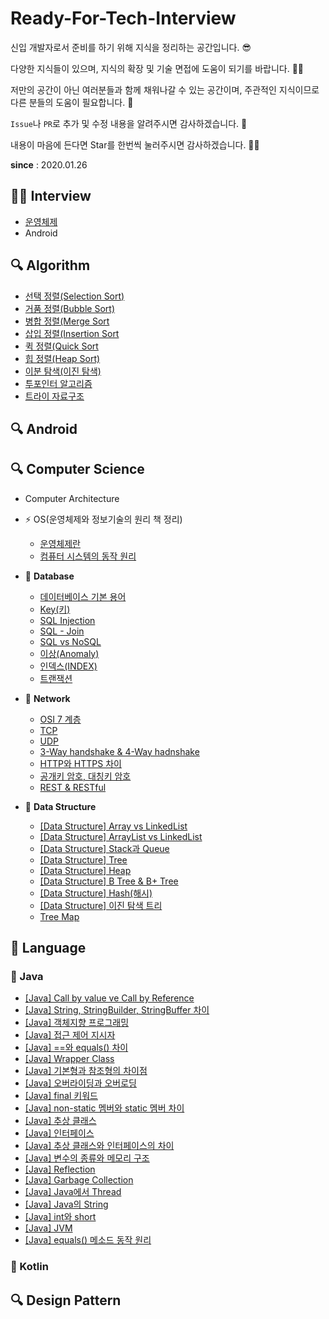 # Ready-For-Tech-Interview
신입 개발자로서 준비를 하기 위해 지식을 정리하는 공간입니다. 😎

다양한 지식들이 있으며, 지식의 확장 및 기술 면접에 도움이 되기를 바랍니다. 👨‍💻

저만의 공간이 아닌 여러분들과 함께 채워나갈 수 있는 공간이며, 주관적인 지식이므로 다른 분들의 도움이 필요합니다. 🙏

`Issue`나 `PR`로 추가 및 수정 내용을 알려주시면 감사하겠습니다. 🙌

내용이 마음에 든다면 Star를 한번씩 눌러주시면 감사하겠습니다. 🙇‍♂️

**since** : 2020.01.26

## 👨‍⚕️ Interview

- [운영체제](https://github.com/WooVictory/Ready-For-Tech-Interview/blob/master/Interviews/Interviews%20-%20OS.md)
- Android


## 🔍 Algorithm
- [선택 정렬(Selection Sort)](https://github.com/WooVictory/Ready-For-Tech-Interview/blob/master/Algorithm/%EC%84%A0%ED%83%9D%20%EC%A0%95%EB%A0%AC(Selection%20Sort).md)
- [거품 정렬(Bubble Sort)](https://github.com/WooVictory/Ready-For-Tech-Interview/blob/master/Algorithm/%EA%B1%B0%ED%92%88%20%EC%A0%95%EB%A0%AC(Bubble%20Sort).md)
- [병합 정렬(Merge Sort](https://github.com/WooVictory/Ready-For-Tech-Interview/blob/master/Algorithm/%EB%B3%91%ED%95%A9%20%EC%A0%95%EB%A0%AC(Merge%20Sort).md)
- [삽입 정렬(Insertion Sort](https://github.com/WooVictory/Ready-For-Tech-Interview/blob/master/Algorithm/%EC%82%BD%EC%9E%85%20%EC%A0%95%EB%A0%AC(Insertion%20Sort).md)
- [퀵 정렬(Quick Sort](https://github.com/WooVictory/Ready-For-Tech-Interview/blob/master/Algorithm/%ED%80%B5%20%EC%A0%95%EB%A0%AC(Quick%20Sort).md)
- [힙 정렬(Heap Sort)](https://github.com/WooVictory/Ready-For-Tech-Interview/blob/master/Algorithm/%ED%9E%99%20%EC%A0%95%EB%A0%AC(Heap%20Sort).md)
 - [이분 탐색(이진 탐색)]()
 - [투포인터 알고리즘]()
 - [트라이 자료구조]()

## 🔍 Android


## 🔍 Computer Science

- Computer Architecture

- ⚡️ OS(운영체제와 정보기술의 원리 책 정리)
  - [운영체제란](https://github.com/WooVictory/Ready-For-Tech-Interview/blob/master/OS/%EC%9A%B4%EC%98%81%EC%B2%B4%EC%A0%9C%EB%9E%80.md)
  - [컴퓨터 시스템의 동작 원리](https://github.com/WooVictory/Ready-For-Tech-Interview/blob/master/OS/%EC%BB%B4%ED%93%A8%ED%84%B0%20%EC%8B%9C%EC%8A%A4%ED%85%9C%EC%9D%98%20%EB%8F%99%EC%9E%91%20%EC%9B%90%EB%A6%AC.md)

- 💊 **Database**
  - [데이터베이스 기본 용어](https://github.com/WooVictory/Ready-For-Tech-Interview/blob/master/Database/%EB%8D%B0%EC%9D%B4%ED%84%B0%EB%B2%A0%EC%9D%B4%EC%8A%A4%20%EA%B8%B0%EB%B3%B8%20%EC%9A%A9%EC%96%B4.md)
  - [Key(키)](https://github.com/WooVictory/Ready-For-Tech-Interview/blob/master/Database/Key(%ED%82%A4).md)
  - [SQL Injection](https://github.com/WooVictory/Ready-For-Tech-Interview/blob/master/Database/SQL%20-%20Injection.md)
  - [SQL - Join](https://github.com/WooVictory/Ready-For-Tech-Interview/blob/master/Database/SQL%20-%20Join.md)
  - [SQL vs NoSQL](https://github.com/WooVictory/Ready-For-Tech-Interview/blob/master/Database/SQL%20vs%20NoSQL.md)
  - [이상(Anomaly)](https://github.com/WooVictory/Ready-For-Tech-Interview/blob/master/Database/%EC%9D%B4%EC%83%81(Anomaly).md)
  - [인덱스(INDEX)](https://github.com/WooVictory/Ready-For-Tech-Interview/blob/master/Database/%EC%9D%B8%EB%8D%B1%EC%8A%A4(INDEX).md)
  - [트랜잭션](https://github.com/WooVictory/Ready-For-Tech-Interview/blob/master/Database/%ED%8A%B8%EB%9E%9C%EC%9E%AD%EC%85%98.md)

- 🧲 **Network**
  - [OSI 7 계층](https://github.com/WooVictory/Ready-For-Tech-Interview/blob/master/Network/OSI%207%20%EA%B3%84%EC%B8%B5.md)
  - [TCP](https://github.com/WooVictory/Ready-For-Tech-Interview/blob/master/Network/TCP.md)
  - [UDP](https://github.com/WooVictory/Ready-For-Tech-Interview/blob/master/Network/UDP.md)
  - [3-Way handshake & 4-Way hadnshake](https://github.com/WooVictory/Ready-For-Tech-Interview/blob/master/Network/3%20way%20handshake.md)
  - [HTTP와 HTTPS 차이](https://github.com/WooVictory/Ready-For-Tech-Interview/blob/master/Network/HTTP%2C%20HTTPS.md)
  - [공개키 암호, 대칭키 암호](https://github.com/WooVictory/Ready-For-Tech-Interview/blob/master/Network/%EA%B3%B5%EA%B0%9C%ED%82%A4%20%26%20%EB%8C%80%EC%B9%AD%ED%82%A4.md)
  - [REST & RESTful](https://github.com/WooVictory/Ready-For-Tech-Interview/blob/master/Network/REST%20%26%20RESTful.md)
  

- 🚩 **Data Structure**
  - [[Data Structure] Array vs LinkedList](https://github.com/WooVictory/Ready-For-Tech-Interview/blob/master/Data%20Structure/%5BData%20Structure%5D%20Array%20vs%20LinkedList.md)
  - [[Data Structure] ArrayList vs LinkedList](https://github.com/WooVictory/Ready-For-Tech-Interview/blob/master/Data%20Structure/%5BData%20Sturcture%5D%20ArrayList%20vs%20LinkedList.md)
  - [[Data Structure] Stack과 Queue](https://github.com/WooVictory/Ready-For-Tech-Interview/blob/master/Data%20Structure/%5BData%20Structure%5D%20Stack%EA%B3%BC%20Queue.md)
  - [[Data Structure] Tree](https://github.com/WooVictory/Ready-For-Tech-Interview/blob/master/Data%20Structure/%5BData%20Structure%5D%20Tree.md)
  - [[Data Structure] Heap](https://github.com/WooVictory/Ready-For-Tech-Interview/blob/master/Data%20Structure/%5BData%20Structure%5D%20Heap.md)
  - [[Data Structure] B Tree & B+ Tree](https://github.com/WooVictory/Ready-For-Tech-Interview/blob/master/Data%20Structure/%5BData%20Structure%5D%20B%20Tree%20%26%20B%2B%20Tree.md)
  - [[Data Structure] Hash(해시)](https://github.com/WooVictory/Ready-For-Tech-Interview/blob/master/Data%20Structure/%5BData%20Structure%5D%20Hash(%ED%95%B4%EC%8B%9C).md)
  - [[Data Structure] 이진 탐색 트리](https://github.com/WooVictory/Ready-For-Tech-Interview/blob/master/Data%20Structure/%5BData%20Structure%5D%20%EC%9D%B4%EC%A7%84%20%ED%83%90%EC%83%89%20%ED%8A%B8%EB%A6%AC.md)
  - [Tree Map]()

## 📌 Language

### 🍇 Java
- [[Java] Call by value ve Call by Reference](https://github.com/WooVictory/Ready-For-Tech-Interview/blob/master/Java/%5BJava%5D%20Call%20by%20Value%20vs%20Call%20by%20Reference.md)
- [[Java] String, StringBuilder, StringBuffer 차이](https://github.com/WooVictory/Ready-For-Tech-Interview/blob/master/Java/%5BJava%5D%20String%2CStringBuilder%2CStringBuffer%20%EC%B0%A8%EC%9D%B4.md)
- [[Java] 객체지향 프로그래밍](https://github.com/WooVictory/Ready-For-Tech-Interview/blob/master/Java/%5BJava%5D%20%EA%B0%9D%EC%B2%B4%EC%A7%80%ED%96%A5%20%ED%94%84%EB%A1%9C%EA%B7%B8%EB%9E%98%EB%B0%8D%20%EA%B0%9C%EB%85%90.md)
- [[Java] 접근 제어 지시자](https://github.com/WooVictory/Ready-For-Tech-Interview/blob/master/Java/%5BJava%5D%20%EC%A0%91%EA%B7%BC%20%EC%A0%9C%EC%96%B4%20%EC%A7%80%EC%8B%9C%EC%9E%90.md)
- [[Java] ==와 equals() 차이](https://github.com/WooVictory/Ready-For-Tech-Interview/blob/master/Java/%5BJava%5D%20%3D%3D%EC%99%80%20equals()%20%EC%B0%A8%EC%9D%B4.md)
- [[Java] Wrapper Class](https://github.com/WooVictory/Ready-For-Tech-Interview/blob/master/Java/%5BJava%5D%20Wrapper%20Class.md)
- [[Java] 기본형과 참조형의 차이점]()
- [[Java] 오버라이딩과 오버로딩](https://github.com/WooVictory/Ready-For-Tech-Interview/blob/master/Java/%5BJava%5D%20%EC%98%A4%EB%B2%84%EB%9D%BC%EC%9D%B4%EB%94%A9%EA%B3%BC%20%EC%98%A4%EB%B2%84%EB%A1%9C%EB%94%A9.md)
- [[Java] final 키워드](https://github.com/WooVictory/Ready-For-Tech-Interview/blob/master/Java/%5BJava%5D%20final%20%ED%82%A4%EC%9B%8C%EB%93%9C.md)
- [[Java] non-static 멤버와 static 멤버 차이](https://github.com/WooVictory/Ready-For-Tech-Interview/blob/master/Java/%5BJava%5D%20non-static%20%EB%A9%A4%EB%B2%84%EC%99%80%20static%20%EB%A9%A4%EB%B2%84%EC%9D%98%20%EC%B0%A8%EC%9D%B4.md)
- [[Java] 추상 클래스](https://github.com/WooVictory/Ready-For-Tech-Interview/blob/master/Java/%5BJava%5D%20%EC%B6%94%EC%83%81%20%ED%81%B4%EB%9E%98%EC%8A%A4.md)
- [[Java] 인터페이스](https://github.com/WooVictory/Ready-For-Tech-Interview/blob/master/Java/%5BJava%5D%20%EC%9D%B8%ED%84%B0%ED%8E%98%EC%9D%B4%EC%8A%A4.md)
- [[Java] 추상 클래스와 인터페이스의 차이](https://github.com/WooVictory/Ready-For-Tech-Interview/blob/master/Java/%5BJava%5D%20%EC%B6%94%EC%83%81%20%ED%81%B4%EB%9E%98%EC%8A%A4%EC%99%80%20%EC%9D%B8%ED%84%B0%ED%8E%98%EC%9D%B4%EC%8A%A4%EC%9D%98%20%EC%B0%A8%EC%9D%B4.md)
- [[Java] 변수의 종류와 메모리 구조](https://github.com/WooVictory/Ready-For-Tech-Interview/blob/master/Java/%5BJava%5D%20%EB%B3%80%EC%88%98%EC%9D%98%20%EC%A2%85%EB%A5%98%EC%99%80%20%EB%A9%94%EB%AA%A8%EB%A6%AC%20%EA%B5%AC%EC%A1%B0.md)
- [[Java] Reflection](https://github.com/WooVictory/Ready-For-Tech-Interview/blob/master/Java/%5BJava%5D%20Reflection.md)
- [[Java] Garbage Collection](https://github.com/WooVictory/Ready-For-Tech-Interview/blob/master/Java/%5BJava%5D%20Garbage%20Collection.md)
- [[Java] Java에서 Thread](https://github.com/WooVictory/Ready-For-Tech-Interview/blob/master/Java/%5BJava%5D%20Java%EC%97%90%EC%84%9C%20Thread.md)
- [[Java] Java의 String](https://github.com/WooVictory/Ready-For-Tech-Interview/blob/master/Java/%5BJava%5D%20Java%EC%9D%98%20String.md)
- [[Java] int와 short](https://github.com/WooVictory/Ready-For-Tech-Interview/blob/master/Java/%5BJava%5D%20int%EC%99%80%20short.md)
- [[Java] JVM](https://github.com/WooVictory/Ready-For-Tech-Interview/blob/master/Java/%5BJava%5D%20JVM.md)
- [[Java] equals() 메소드 동작 원리](https://github.com/WooVictory/Ready-For-Tech-Interview/blob/master/Java/%5BJava%5D%20equals()%20%EB%A9%94%EC%86%8C%EB%93%9C%20%EB%8F%99%EC%9E%91%20%EC%9B%90%EB%A6%AC.md)

### 🥊 Kotlin

## 🔍 Design Pattern



